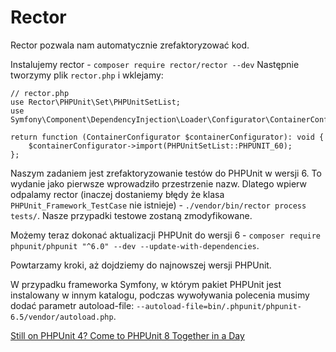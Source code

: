 # Rector

Rector pozwala nam automatycznie zrefaktoryzować kod.

Instalujemy rector - `composer require rector/rector --dev`
Następnie tworzymy plik `rector.php` i wklejamy:
```
// rector.php
use Rector\PHPUnit\Set\PHPUnitSetList;
use Symfony\Component\DependencyInjection\Loader\Configurator\ContainerConfigurator;

return function (ContainerConfigurator $containerConfigurator): void {
    $containerConfigurator->import(PHPUnitSetList::PHPUNIT_60);
};

```

Naszym zadaniem jest zrefaktoryzowanie testów do PHPUnit w wersji 6. To wydanie jako pierwsze wprowadziło przestrzenie nazw. Dlatego wpierw odpalamy rector (inaczej dostaniemy błędy że klasa `PHPUnit_Framework_TestCase` nie istnieje) - `./vendor/bin/rector process tests/`. Nasze przypadki testowe zostaną zmodyfikowane.

Możemy teraz dokonać aktualizacji PHPUnit do wersji 6 - `composer require phpunit/phpunit "^6.0" --dev --update-with-dependencies`.

Powtarzamy kroki, aż dojdziemy do najnowszej wersji PHPUnit.

W przypadku frameworka Symfony, w którym pakiet PHPUnit jest instalowany w innym katalogu, podczas wywoływania polecenia musimy dodać parametr autoload-file: `--autoload-file=bin/.phpunit/phpunit-6.5/vendor/autoload.php`.

[Still on PHPUnit 4? Come to PHPUnit 8 Together in a Day](https://tomasvotruba.com/blog/2019/11/04/still-on-phpunit-4-come-to-phpunit-8-together-in-a-day/)

